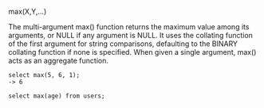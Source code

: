 max(X,Y,...)

The multi-argument max() function returns the maximum value among its arguments, or NULL if any argument is NULL. It uses the collating function of the first argument for string comparisons, defaulting to the BINARY collating function if none is specified. When given a single argument, max() acts as an aggregate function.

```
select max(5, 6, 1);
-> 6

select max(age) from users;
```
